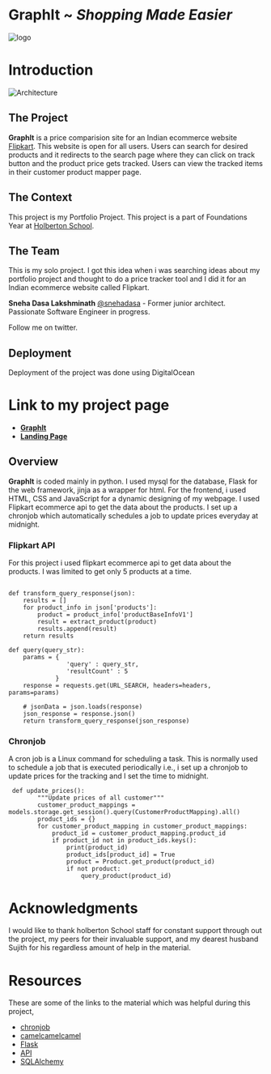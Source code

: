 # GraphIt ~ *Shopping Made Easier*

![logo](https://datavizcatalogue.com/methods/images/top_images/area_graph.png)

# Introduction

![Architecture](https://docs.google.com/drawings/d/e/2PACX-1vQkrwlJwSLtBltmLl38tvfplvh1h8YilQFL79gCYRyVKlHaeCKxa7eJEs77Wu_AojvtOYL3durmua0F/pub?w=960&h=720)

## The Project

**GraphIt** is a price comparision site for an Indian ecommerce website [Flipkart](https://www.flipkart.com/). This website is open for all users. Users can search for desired products and it redirects to the search page where they can click on track button and the product price gets tracked. Users can view the tracked items in their customer product mapper page.

## The Context
This project is my Portfolio Project. This project is a part of Foundations Year at [Holberton School](https://www.holbertonschool.com/).

## The Team

This is my solo project. I got this idea when i was searching ideas about my portfolio project and thought to do a price tracker tool and I did it for an Indian ecommerce website called Flipkart.

**Sneha Dasa Lakshminath** [@snehadasa](https://twitter.com/DasaSneha) - Former junior architect. Passionate Software Engineer in progress.

Follow me on twitter.

## Deployment
Deployment of the project was done using DigitalOcean
# Link to my project page
* [**GraphIt**](http://157.245.224.55:5000/)
* [**Landing Page**](https://snehadasa.github.io/Graphit/)

## Overview
**GraphIt** is coded mainly in python. I used mysql for the database, Flask for the web framework, jinja as a wrapper for html. For the frontend, i used HTML, CSS and JavaScript for a dynamic designing of my webpage. I used Flipkart ecommerce api to get the data about the products. I set up a chronjob which automatically schedules a job to update prices everyday at midnight.

### Flipkart API
For this project i used flipkart ecommerce api to get data about the products. I was limited to get only 5 products at a time. 

```

def transform_query_response(json):
    results = []
    for product_info in json['products']:
        product = product_info['productBaseInfoV1']
        result = extract_product(product)
        results.append(result)
    return results

def query(query_str):
    params = {
                'query' : query_str,
                'resultCount' : 5
             }
    response = requests.get(URL_SEARCH, headers=headers, params=params)

    # jsonData = json.loads(response)
    json_response = response.json()
    return transform_query_response(json_response)
```

### Chronjob
A cron job is a Linux command for scheduling a task. This is normally used to schedule a job that is executed periodically i.e., i set up a chronjob to update prices for the tracking and I set the time to midnight.

```
 def update_prices():
        """Update prices of all customer"""
        customer_product_mappings = models.storage.get_session().query(CustomerProductMapping).all()
        product_ids = {}
        for customer_product_mapping in customer_product_mappings:
            product_id = customer_product_mapping.product_id
            if product_id not in product_ids.keys():
                print(product_id)
                product_ids[product_id] = True
                product = Product.get_product(product_id)
                if not product:
                    query_product(product_id)
```

# Acknowledgments

I would like to thank holberton School staff for constant support through out the project, my peers for their invaluable support, and my dearest husband Sujith for his regardless amount of help in the material.

# Resources

These are some of the links to the material which was helpful during this project,

* [chronjob](https://www.taniarascia.com/setting-up-a-basic-cron-job-in-linux/)
* [camelcamelcamel](https://camelcamelcamel.com/)
* [Flask](https://realpython.com/tutorials/flask/)
* [API](https://www.dataquest.io/blog/python-api-tutorial/)
* [SQLAlchemy](https://www.sqlalchemy.org/)
